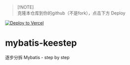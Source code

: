 > [!NOTE]\
> 克隆本仓库到你的github（不是fork），点击下方 Deploy

[![Deploy to Vercel](https://vercel.com/button)](https://vercel.com/import/project?template=https://github.com/keeStep/keeStep.github.io)

# mybatis-keestep
逐步分拆 Mybatis - step by step
